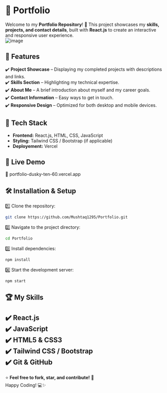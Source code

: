 # 📌 Portfolio  

Welcome to my **Portfolio Repository**! 🚀 This project showcases my **skills, projects, and contact details**, built with **React.js** to create an interactive and responsive user experience.  
![image](https://github.com/user-attachments/assets/69124e81-8c8e-45a3-9a81-fca4eba4ae6b)


## 🌟 Features  
✔️ **Project Showcase** – Displaying my completed projects with descriptions and links.  
✔️ **Skills Section** – Highlighting my technical expertise.  
✔️ **About Me** – A brief introduction about myself and my career goals.  
✔️ **Contact Information** – Easy ways to get in touch.  
✔️ **Responsive Design** – Optimized for both desktop and mobile devices.  

## 🔧 Tech Stack  
- **Frontend:** React.js, HTML, CSS, JavaScript  
- **Styling:** Tailwind CSS / Bootstrap (if applicable)  
- **Deployement:** Vercel  


## 🚀 Live Demo  
🔗 portfolio-dusky-ten-60.vercel.app  

## 🛠️ Installation & Setup  
1️⃣ Clone the repository:  
```bash
git clone https://github.com/Mushtaq1295/Portfolio.git
```
2️⃣ Navigate to the project directory:  
```bash
cd Portfolio
```
3️⃣ Install dependencies:  
```bash
npm install
```
4️⃣ Start the development server:  
```bash
npm start
```

## 🏆 My Skills  
✔️ React.js  
✔️ JavaScript  
✔️ HTML5 & CSS3  
✔️ Tailwind CSS / Bootstrap  
✔️ Git & GitHub  
---

⭐ **Feel free to fork, star, and contribute!** 🚀  
Happy Coding! 💻✨  
